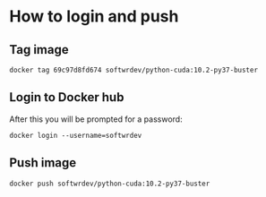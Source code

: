# How to login and push

## Tag image

`docker tag 69c97d8fd674 softwrdev/python-cuda:10.2-py37-buster`

## Login to Docker hub

After this you will be prompted for a password:

`docker login --username=softwrdev`

## Push image

`docker push softwrdev/python-cuda:10.2-py37-buster`
